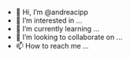 - 👋 Hi, I’m @andreacipp
- 👀 I’m interested in ...
- 🌱 I’m currently learning ...
- 💞️ I’m looking to collaborate on ...
- 📫 How to reach me ...

<!---
andreacipp/andreacipp is a ✨ special ✨ repository because its `README.md` (this file) appears on your GitHub profile.
You can click the Preview link to take a look at your changes.
--->
